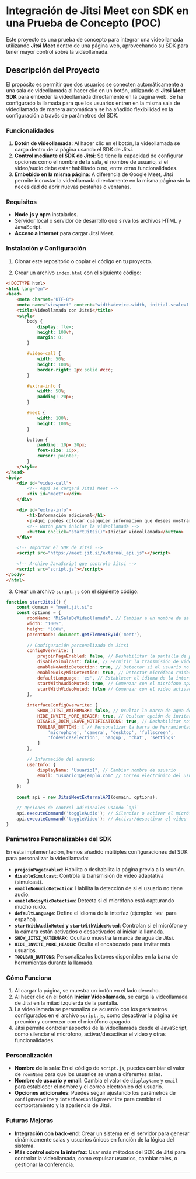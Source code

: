 
# Integración de Jitsi Meet con SDK en una Prueba de Concepto (POC)

Este proyecto es una prueba de concepto para integrar una videollamada utilizando **Jitsi Meet** dentro de una página web, aprovechando su SDK para tener mayor control sobre la videollamada.

## Descripción del Proyecto

El propósito es permitir que dos usuarios se conecten automáticamente a una sala de videollamada al hacer clic en un botón, utilizando el **Jitsi Meet SDK** para embeder la videollamada directamente en la página web. Se ha configurado la llamada para que los usuarios entren en la misma sala de videollamada de manera automática y se ha añadido flexibilidad en la configuración a través de parámetros del SDK.

### Funcionalidades

1. **Botón de videollamada**: Al hacer clic en el botón, la videollamada se carga dentro de la página usando el SDK de Jitsi.
2. **Control mediante el SDK de Jitsi**: Se tiene la capacidad de configurar opciones como el nombre de la sala, el nombre de usuario, si el video/audio debe estar habilitado o no, entre otras funcionalidades.
3. **Embebido en la misma página**: A diferencia de Google Meet, Jitsi permite incrustar la videollamada directamente en la misma página sin la necesidad de abrir nuevas pestañas o ventanas.

### Requisitos

- **Node.js y npm** instalados.
- Servidor local o servidor de desarrollo que sirva los archivos HTML y JavaScript.
- **Acceso a Internet** para cargar Jitsi Meet.

### Instalación y Configuración

1. Clonar este repositorio o copiar el código en tu proyecto.

2. Crear un archivo `index.html` con el siguiente código:

```html
<!DOCTYPE html>
<html lang="en">
<head>
    <meta charset="UTF-8">
    <meta name="viewport" content="width=device-width, initial-scale=1.0">
    <title>Videollamada con Jitsi</title>
    <style>
        body {
            display: flex;
            height: 100vh;
            margin: 0;
        }

        #video-call {
            width: 50%;
            height: 100%;
            border-right: 2px solid #ccc;
        }

        #extra-info {
            width: 50%;
            padding: 20px;
        }

        #meet {
            width: 100%;
            height: 100%;
        }

        button {
            padding: 10px 20px;
            font-size: 16px;
            cursor: pointer;
        }
    </style>
</head>
<body>
    <div id="video-call">
        <!-- Aquí se cargará Jitsi Meet -->
        <div id="meet"></div>
    </div>

    <div id="extra-info">
        <h1>Información adicional</h1>
        <p>Aquí puedes colocar cualquier información que desees mostrar durante la videollamada.</p>
        <!-- Botón para iniciar la videollamada -->
        <button onclick="startJitsi()">Iniciar Videollamada</button>
    </div>

    <!-- Importar el SDK de Jitsi -->
    <script src="https://meet.jit.si/external_api.js"></script>

    <!-- Archivo JavaScript que controla Jitsi -->
    <script src="script.js"></script>
</body>
</html>
```

3. Crear un archivo `script.js` con el siguiente código:

```javascript
function startJitsi() {
    const domain = "meet.jit.si";
    const options = {
        roomName: "MiSalaDeVideollamada", // Cambiar a un nombre de sala único
        width: "100%",
        height: "100%",
        parentNode: document.getElementById('meet'),
        
        // Configuración personalizada de Jitsi
        configOverwrite: {
            prejoinPageEnabled: false, // Deshabilitar la pantalla de preunión
            disableSimulcast: false, // Permitir la transmisión de video adaptativa
            enableNoAudioDetection: true, // Detectar si el usuario no tiene audio
            enableNoisyMicDetection: true, // Detectar micrófono ruidoso
            defaultLanguage: 'es', // Establecer el idioma de la interfaz en español
            startWithAudioMuted: true, // Comenzar con el micrófono apagado
            startWithVideoMuted: false // Comenzar con el video activado
        },
        
        interfaceConfigOverwrite: {
            SHOW_JITSI_WATERMARK: false, // Ocultar la marca de agua de Jitsi
            HIDE_INVITE_MORE_HEADER: true, // Ocultar opción de invitar más usuarios
            DISABLE_JOIN_LEAVE_NOTIFICATIONS: true, // Deshabilitar notificaciones de entrada/salida
            TOOLBAR_BUTTONS: [ // Personalizar la barra de herramientas
                'microphone', 'camera', 'desktop', 'fullscreen',
                'fodeviceselection', 'hangup', 'chat', 'settings'
            ]
        },

        // Información del usuario
        userInfo: {
            displayName: "Usuario1", // Cambiar nombre de usuario
            email: "usuario1@ejemplo.com" // Correo electrónico del usuario
        }
    };
    
    const api = new JitsiMeetExternalAPI(domain, options);

    // Opciones de control adicionales usando `api`
    api.executeCommand('toggleAudio'); // Silenciar o activar el micrófono
    api.executeCommand('toggleVideo'); // Activar/desactivar el video
}
```

### Parámetros Personalizables del SDK

En esta implementación, hemos añadido múltiples configuraciones del SDK para personalizar la videollamada:

- **`prejoinPageEnabled`**: Habilita o deshabilita la página previa a la reunión.
- **`disableSimulcast`**: Controla la transmisión de video adaptativa (simulcast).
- **`enableNoAudioDetection`**: Habilita la detección de si el usuario no tiene audio.
- **`enableNoisyMicDetection`**: Detecta si el micrófono está capturando mucho ruido.
- **`defaultLanguage`**: Define el idioma de la interfaz (ejemplo: `'es'` para español).
- **`startWithAudioMuted` y `startWithVideoMuted`**: Controlan si el micrófono y la cámara están activados o desactivados al iniciar la llamada.
- **`SHOW_JITSI_WATERMARK`**: Oculta o muestra la marca de agua de Jitsi.
- **`HIDE_INVITE_MORE_HEADER`**: Oculta el encabezado para invitar más usuarios.
- **`TOOLBAR_BUTTONS`**: Personaliza los botones disponibles en la barra de herramientas durante la llamada.

### Cómo Funciona

1. Al cargar la página, se muestra un botón en el lado derecho.
2. Al hacer clic en el botón **Iniciar Videollamada**, se carga la videollamada de Jitsi en la mitad izquierda de la pantalla.
3. La videollamada se personaliza de acuerdo con los parámetros configurados en el archivo `script.js`, como desactivar la página de preunión y comenzar con el micrófono apagado.
4. Jitsi permite controlar aspectos de la videollamada desde el JavaScript, como silenciar el micrófono, activar/desactivar el video y otras funcionalidades.

### Personalización

- **Nombre de la sala**: En el código de `script.js`, puedes cambiar el valor de `roomName` para que los usuarios se unan a diferentes salas.
- **Nombre de usuario y email**: Cambia el valor de `displayName` y `email` para establecer el nombre y el correo electrónico del usuario.
- **Opciones adicionales**: Puedes seguir ajustando los parámetros de `configOverwrite` y `interfaceConfigOverwrite` para cambiar el comportamiento y la apariencia de Jitsi.

### Futuras Mejoras

- **Integración con back-end**: Crear un sistema en el servidor para generar dinámicamente salas y usuarios únicos en función de la lógica del sistema.
- **Más control sobre la interfaz**: Usar más métodos del SDK de Jitsi para controlar la videollamada, como expulsar usuarios, cambiar roles, o gestionar la conferencia.

---